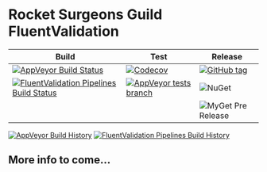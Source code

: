 # Rocket Surgeons Guild FluentValidation

| Build | Test | Release |
|---|---|---|
| [![AppVeyor Build Status](https://img.shields.io/appveyor/ci/RocketSurgeonsGuild/FluentValidation/master.svg?logo=appveyor&style=flat-square)](https://ci.appveyor.com/project/RocketSurgeonsGuild/FluentValidation) | [![Codecov](https://img.shields.io/codecov/c/gh/RocketSurgeonsGuild/FluentValidation/master.svg?style=flat-square)](https://codecov.io/gh/RocketSurgeonsGuild/FluentValidation?style=flat-square) | [![GitHub tag](https://img.shields.io/github/tag/RocketSurgeonsGuild/FluentValidation.svg?style=flat-square)](https://github.com/RocketSurgeonsGuild/FluentValidation/tags) |
| [![FluentValidation Pipelines Build Status](https://img.shields.io/vso/build/RocketSurgeonsGuild/Libraries/RSG.FluentValidation.svg?logo=visualstudiocode&style=flat-square)](https://rocketsurgeonsguild.visualstudio.com/Libraries/_build?definitionId=16)  | [![AppVeyor tests branch](https://img.shields.io/appveyor/tests/RocketSurgeonsGuild/FluentValidation/master.svg?style=flat-square)]() | ![NuGet](https://img.shields.io/nuget/v/Rocket.Surgery.FluentValidation.svg) |
|   |   | ![MyGet Pre Release](https://img.shields.io/myget/rocket-surgeons-guild/vpre/Rocket.Surgery.FluentValidation.svg?logo=nuget&style=flat-square&label=myget) |
[![AppVeyor Build History](https://buildstats.info/appveyor/chart/RocketSurgeonsGuild/FluentValidation)](https://ci.appveyor.com/project/RocketSurgeonsGuild/FluentValidation/history)
[![FluentValidation Pipelines Build History](https://buildstats.info/azurepipelines/chart/RocketSurgeonsGuild/Libraries/16)](https://rocketsurgeonsguild.visualstudio.com/Libraries/_build?definitionId=16)

## More info to come...
